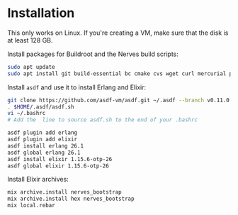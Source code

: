 # Installation

This only works on Linux. If you're creating a VM, make sure that the
disk is at least 128 GB.

Install packages for Buildroot and the Nerves build scripts:

```sh
sudo apt update
sudo apt install git build-essential bc cmake cvs wget curl mercurial python3 python3-aiohttp python3-flake8 python3-ijson python3-nose2 python3-pexpect python3-pip python3-requests rsync subversion unzip gawk jq squashfs-tools libssl-dev automake autoconf libncurses5-dev
```

Install `asdf` and use it to install Erlang and Elixir:

```sh
git clone https://github.com/asdf-vm/asdf.git ~/.asdf --branch v0.11.0
. $HOME/.asdf/asdf.sh
vi ~/.bashrc
# Add the  line to source asdf.sh to the end of your .bashrc

asdf plugin add erlang
asdf plugin add elixir
asdf install erlang 26.1
asdf global erlang 26.1
asdf install elixir 1.15.6-otp-26
asdf global elixir 1.15.6-otp-26
```

Install Elixir archives:

```sh
mix archive.install nerves_bootstrap
mix archive.install hex nerves_bootstrap
mix local.rebar
```
